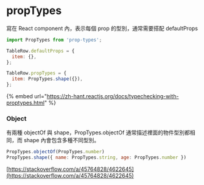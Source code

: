 # propTypes

寫在 React component 內，表示每個 prop 的型別，通常需要搭配 defaultProps

```javascript
import PropTypes from 'prop-types';

TableRow.defaultProps = {
  item: {},
};

TableRow.propTypes = {
  item: PropTypes.shape({}),
};
```

{% embed url="https://zh-hant.reactjs.org/docs/typechecking-with-proptypes.html" %}

### Object

有兩種 objectOf 與 shape，PropTypes.objectOf 通常描述裡面的物件型別都相同，而 shape 內會包含多種不同型別。

```javascript
PropTypes.objectOf(PropTypes.number)
PropTypes.shape({ name: PropTypes.string, age: PropTypes.number })
```

[https://stackoverflow.com/a/45764828/4622645](https://stackoverflow.com/a/45764828/4622645)



